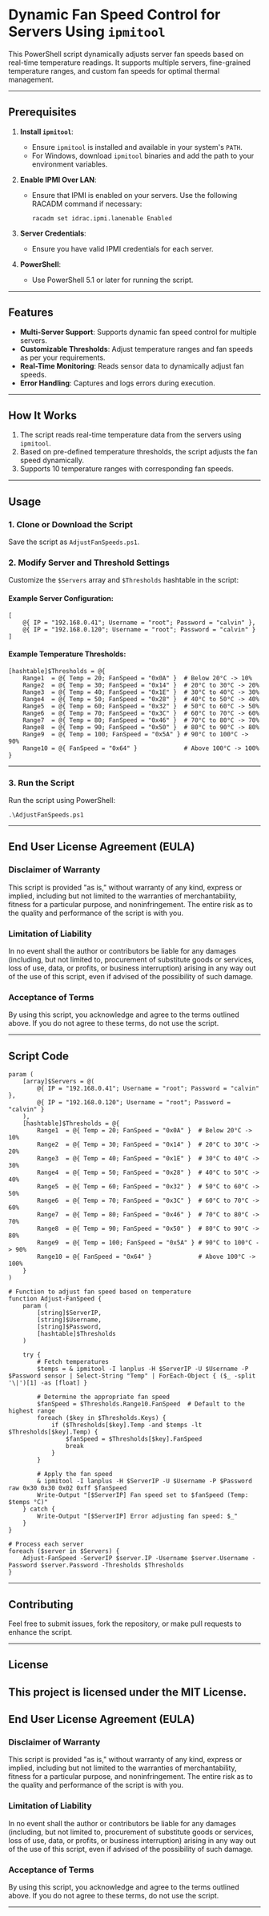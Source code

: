 # Dynamic Fan Speed Control for Servers Using `ipmitool`

This PowerShell script dynamically adjusts server fan speeds based on real-time temperature readings. It supports multiple servers, fine-grained temperature ranges, and custom fan speeds for optimal thermal management.

---

## Prerequisites

1. **Install `ipmitool`**:
   - Ensure `ipmitool` is installed and available in your system's `PATH`.
   - For Windows, download `ipmitool` binaries and add the path to your environment variables.

2. **Enable IPMI Over LAN**:
   - Ensure that IPMI is enabled on your servers. Use the following RACADM command if necessary:
     ```
     racadm set idrac.ipmi.lanenable Enabled
     ```

3. **Server Credentials**:
   - Ensure you have valid IPMI credentials for each server.

4. **PowerShell**:
   - Use PowerShell 5.1 or later for running the script.

---

## Features

- **Multi-Server Support**: Supports dynamic fan speed control for multiple servers.
- **Customizable Thresholds**: Adjust temperature ranges and fan speeds as per your requirements.
- **Real-Time Monitoring**: Reads sensor data to dynamically adjust fan speeds.
- **Error Handling**: Captures and logs errors during execution.

---

## How It Works

1. The script reads real-time temperature data from the servers using `ipmitool`.
2. Based on pre-defined temperature thresholds, the script adjusts the fan speed dynamically.
3. Supports 10 temperature ranges with corresponding fan speeds.

---

## Usage

### 1. Clone or Download the Script
Save the script as `AdjustFanSpeeds.ps1`.

### 2. Modify Server and Threshold Settings
Customize the `$Servers` array and `$Thresholds` hashtable in the script:

#### Example Server Configuration:
```
[ 
    @{ IP = "192.168.0.41"; Username = "root"; Password = "calvin" },
    @{ IP = "192.168.0.120"; Username = "root"; Password = "calvin" }
]
```

#### Example Temperature Thresholds:
```
[hashtable]$Thresholds = @{
    Range1  = @{ Temp = 20; FanSpeed = "0x0A" }  # Below 20°C -> 10%
    Range2  = @{ Temp = 30; FanSpeed = "0x14" }  # 20°C to 30°C -> 20%
    Range3  = @{ Temp = 40; FanSpeed = "0x1E" }  # 30°C to 40°C -> 30%
    Range4  = @{ Temp = 50; FanSpeed = "0x28" }  # 40°C to 50°C -> 40%
    Range5  = @{ Temp = 60; FanSpeed = "0x32" }  # 50°C to 60°C -> 50%
    Range6  = @{ Temp = 70; FanSpeed = "0x3C" }  # 60°C to 70°C -> 60%
    Range7  = @{ Temp = 80; FanSpeed = "0x46" }  # 70°C to 80°C -> 70%
    Range8  = @{ Temp = 90; FanSpeed = "0x50" }  # 80°C to 90°C -> 80%
    Range9  = @{ Temp = 100; FanSpeed = "0x5A" } # 90°C to 100°C -> 90%
    Range10 = @{ FanSpeed = "0x64" }             # Above 100°C -> 100%
}
```

---

### 3. Run the Script
Run the script using PowerShell:
```
.\AdjustFanSpeeds.ps1
```

---

## End User License Agreement (EULA)

### Disclaimer of Warranty
This script is provided "as is," without warranty of any kind, express or implied, including but not limited to the warranties of merchantability, fitness for a particular purpose, and noninfringement. The entire risk as to the quality and performance of the script is with you.

### Limitation of Liability
In no event shall the author or contributors be liable for any damages (including, but not limited to, procurement of substitute goods or services, loss of use, data, or profits, or business interruption) arising in any way out of the use of this script, even if advised of the possibility of such damage.

### Acceptance of Terms
By using this script, you acknowledge and agree to the terms outlined above. If you do not agree to these terms, do not use the script.

---

## Script Code

```
param (
    [array]$Servers = @(
        @{ IP = "192.168.0.41"; Username = "root"; Password = "calvin" },
        @{ IP = "192.168.0.120"; Username = "root"; Password = "calvin" }
    ),
    [hashtable]$Thresholds = @{
        Range1  = @{ Temp = 20; FanSpeed = "0x0A" }  # Below 20°C -> 10%
        Range2  = @{ Temp = 30; FanSpeed = "0x14" }  # 20°C to 30°C -> 20%
        Range3  = @{ Temp = 40; FanSpeed = "0x1E" }  # 30°C to 40°C -> 30%
        Range4  = @{ Temp = 50; FanSpeed = "0x28" }  # 40°C to 50°C -> 40%
        Range5  = @{ Temp = 60; FanSpeed = "0x32" }  # 50°C to 60°C -> 50%
        Range6  = @{ Temp = 70; FanSpeed = "0x3C" }  # 60°C to 70°C -> 60%
        Range7  = @{ Temp = 80; FanSpeed = "0x46" }  # 70°C to 80°C -> 70%
        Range8  = @{ Temp = 90; FanSpeed = "0x50" }  # 80°C to 90°C -> 80%
        Range9  = @{ Temp = 100; FanSpeed = "0x5A" } # 90°C to 100°C -> 90%
        Range10 = @{ FanSpeed = "0x64" }             # Above 100°C -> 100%
    }
)

# Function to adjust fan speed based on temperature
function Adjust-FanSpeed {
    param (
        [string]$ServerIP,
        [string]$Username,
        [string]$Password,
        [hashtable]$Thresholds
    )

    try {
        # Fetch temperatures
        $temps = & ipmitool -I lanplus -H $ServerIP -U $Username -P $Password sensor | Select-String "Temp" | ForEach-Object { ($_ -split '\|')[1] -as [float] }

        # Determine the appropriate fan speed
        $fanSpeed = $Thresholds.Range10.FanSpeed  # Default to the highest range
        foreach ($key in $Thresholds.Keys) {
            if ($Thresholds[$key].Temp -and $temps -lt $Thresholds[$key].Temp) {
                $fanSpeed = $Thresholds[$key].FanSpeed
                break
            }
        }

        # Apply the fan speed
        & ipmitool -I lanplus -H $ServerIP -U $Username -P $Password raw 0x30 0x30 0x02 0xff $fanSpeed
        Write-Output "[$ServerIP] Fan speed set to $fanSpeed (Temp: $temps °C)"
    } catch {
        Write-Output "[$ServerIP] Error adjusting fan speed: $_"
    }
}

# Process each server
foreach ($server in $Servers) {
    Adjust-FanSpeed -ServerIP $server.IP -Username $server.Username -Password $server.Password -Thresholds $Thresholds
}
```

---

## Contributing

Feel free to submit issues, fork the repository, or make pull requests to enhance the script.

---

## License

This project is licensed under the MIT License.
---

## End User License Agreement (EULA)

### Disclaimer of Warranty
This script is provided "as is," without warranty of any kind, express or implied, including but not limited to the warranties of merchantability, fitness for a particular purpose, and noninfringement. The entire risk as to the quality and performance of the script is with you.

### Limitation of Liability
In no event shall the author or contributors be liable for any damages (including, but not limited to, procurement of substitute goods or services, loss of use, data, or profits, or business interruption) arising in any way out of the use of this script, even if advised of the possibility of such damage.

### Acceptance of Terms
By using this script, you acknowledge and agree to the terms outlined above. If you do not agree to these terms, do not use the script.

---
